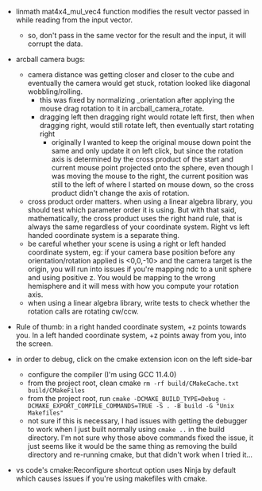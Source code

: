 - linmath mat4x4_mul_vec4 function modifies the result vector passed in while reading from the input vector.
    - so, don't pass in the same vector for the result and the input, it will corrupt the data.


- arcball camera bugs:
    - camera distance was getting closer and closer to the cube and eventually the camera would get stuck, rotation looked like diagonal wobbling/rolling.
        - this was fixed by normalizing _orientation after applying the mouse drag rotation to it in arcball_camera_rotate.
        - dragging left then dragging right would rotate left first, then when dragging right, would still rotate left, then eventually start rotating right
            - originally I wanted to keep the original mouse down point the same and only update it on left click, but since the rotation axis is determined by the cross
            product of the start and current mouse point projected onto the sphere, even though I was moving the mouse to the right, the current position was still to the left of where I started on mouse down, so the cross product didn't change the axis of rotation.
    - cross product order matters. when using a linear algebra library, you should test which parameter order it is using. But with that said, mathematically, the cross product uses the right hand rule, that is always the same regardless of your coordinate system. Right vs left handed coordinate system is a separate thing.
    - be careful whether your scene is using a right or left handed coordinate system, eg: if your camera base position before any orientation/rotation applied is <0,0,-10> and the camera target is the origin, you will run into issues if you're mapping ndc to a unit sphere and using positive z. You would be mapping to the wrong hemisphere and it will mess with how you compute your rotation axis.
    - when using a linear algebra library, write tests to check whether the rotation calls are rotating cw/ccw.

- Rule of thumb: in a right handed coordinate system, +z points towards you. In a left handed coordinate system, +z points away from you, into the screen.

- in order to debug, click on the cmake extension icon on the left side-bar
    - configure the compiler (I'm using GCC 11.4.0)
    - from the project root, clean cmake `rm -rf build/CMakeCache.txt build/CMakeFiles`
    - from the project root, run `cmake -DCMAKE_BUILD_TYPE=Debug -DCMAKE_EXPORT_COMPILE_COMMANDS=TRUE -S . -B build -G "Unix Makefiles"`
    - not sure if this is necessary, I had issues with getting the debugger to work when I just built normally using `cmake ..` in the build directory. I'm not sure why those above commands fixed the issue, it just seems like it would be the same thing as removing the build directory and re-running cmake, but that didn't work when I tried it...
- vs code's cmake:Reconfigure shortcut option uses Ninja by default which causes issues if you're using makefiles with cmake.